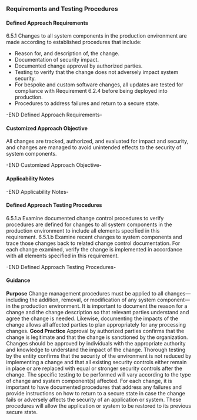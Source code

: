 ### Requirements and Testing Procedures

#### Defined Approach Requirements
6.5.1 Changes to all system components in the production environment are made according to established procedures that include:
- Reason for, and description of, the change.
- Documentation of security impact.
- Documented change approval by authorized parties.
- Testing to verify that the change does not adversely impact system security.
- For bespoke and custom software changes, all updates are tested for compliance with Requirement 6.2.4 before being deployed into production.
- Procedures to address failures and return to a secure state.

-END Defined Approach Requirements- 
#### Customized Approach Objective
All changes are tracked, authorized, and evaluated for impact and security, and changes are managed to avoid unintended effects to the security of system components.

-END Customized Approach Objective- 
#### Applicability Notes



-END Applicability Notes- 
#### Defined Approach Testing Procedures
6.5.1.a Examine documented change control procedures to verify procedures are defined for changes to all system components in the production environment to include all elements specified in this requirement.
6.5.1.b Examine recent changes to system components and trace those changes back to related change control documentation. For each change examined, verify the change is implemented in accordance with all elements specified in this requirement.

-END Defined Approach Testing Procedures- 
#### Guidance
**Purpose**
Change management procedures must be applied to all changes—including the addition, removal, or modification of any system component—in the production environment. It is important to document the reason for a change and the change description so that relevant parties understand and agree the change is needed. Likewise, documenting the impacts of the change allows all affected parties to plan appropriately for any processing changes.
**Good Practice**
Approval by authorized parties confirms that the change is legitimate and that the change is sanctioned by the organization. Changes should be approved by individuals with the appropriate authority and knowledge to understand the impact of the change.
Thorough testing by the entity confirms that the security of the environment is not reduced by implementing a change and that all existing security controls either remain in place or are replaced with equal or stronger security controls after the change. The specific testing to be performed will vary according to the type of change and system component(s) affected.
For each change, it is important to have documented procedures that address any failures and provide instructions on how to return to a secure state in case the change fails or adversely affects the security of an application or system. These procedures will allow the application or system to be restored to its previous secure state.